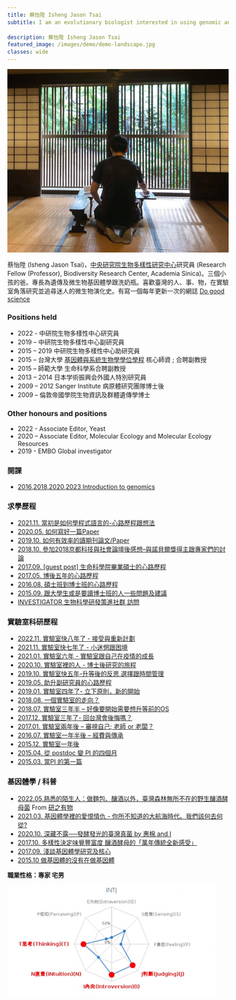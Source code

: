 ```yaml
---
title: 蔡怡陞 Isheng Jason Tsai
subtitle: I am an evolutionary biologist interested in using genomic and bioinformatic tools to study how pathogenic microorganisms – especially eukaryotic pathogens – adapt to the unique environment of their hosts.

description: 蔡怡陞 Isheng Jason Tsai
featured_image: /images/demo/demo-landscape.jpg
classes: wide 
---
```


![](/images/pi/2018SMBE-768x635.png)



蔡怡陞 (Isheng Jason Tsai)，[中央研究院生物多樣性研究中心](https://www.biodiv.tw/)研究員 (Research Fellow (Professor),  Biodiversity Research Center,  Academia  Sinica)。三個小孩的爸。專長為遺傳及微生物基因體學跟洗奶瓶。喜歡臺灣的人、事、物，在實驗室角落研究並追尋迷人的微生物演化史。有寫一個每年更新一次的網誌 [Do good science](https://dogoodscience.biodiv.tw/)



### Positions held

* 2022 - 中研院生物多樣性中心研究員
* 2019 – 中研院生物多樣性中心副研究員
* 2015 – 2019 中研院生物多樣性中心助研究員
* 2015 – 台灣大學 [基因體與系統生物學學位學程](http://gsb.lifescience.ntu.edu.tw/) 核心師資 ; 合聘副教授
* 2015 – 師範大學 生命科學系合聘副教授
* 2013 – 2014 日本学術振興会外國人特別研究員
* 2009 – 2012 Sanger Institute 病原體研究團隊博士後
* 2009 – 倫敦帝國學院生物資訊及群體遺傳學博士


### Other honours and positions

* 2022 - Associate Editor, Yeast
* 2020 – Associate Editor, Molecular Ecology and Molecular Ecology Resources
* 2019 - EMBO Global investigator


### 開課

* [2016,2018,2020,2023  Introduction to genomics](https://introtogenomics.readthedocs.io/en/latest/)

### 求學歷程

* [2021.11. 當初是如何學程式語言的-心路歷程跟想法](https://dogoodscience.biodiv.tw/2021/11/18/howtocode/)
* [2020.05. 如何寫好一篇Paper](https://dogoodscience.biodiv.tw/2020/05/15/howtowriteapaper/)
* [2019.10. 如何有效率的讀期刊論文/Paper](https://dogoodscience.biodiv.tw/2019/08/21/howtoreadapaper/)
* [2018.10. 參加2018京都科技與社會論壇後感想–與諾貝爾獎得主跟專家們的討論](https://dogoodscience.biodiv.tw/2018/10/10/stsmeeting/)
* [2017.09. \[guest post\] 生命科學院畢業碩士的心路歷程](https://dogoodscience.biodiv.tw/2017/10/01/dangguestpost/)
* [2017.05. 博後五年的心路歷程](https://dogoodscience.biodiv.tw/2017/05/29/lifeofbeingapostdoc/)
* [2016.08.  碩士班到博士班的心路歷程](https://dogoodscience.biodiv.tw/2016/08/22/phdlife/)
* [2015.09. 跟大學生或是要讀博士班的人一些問題及建議](https://dogoodscience.biodiv.tw/2015/08/31/advicetostudents/)
* [INVESTIGATOR 生物科學研發策進社群 訪問](https://investigator.tw/1593/1593-2/)

### 實驗室科研歷程

* [2022.11.  實驗室快八年了 - 接受與重新計劃](https://dogoodscience.biodiv.tw/2022/09/24/pi8yearsnew/)
* [2021.11. 實驗室快七年了 - 小迷惘跟困境](https://dogoodscience.biodiv.tw/2021/11/11/pi7yearstruggle/)
* [2021.01. 實驗室六年 - 實驗室跟自己在疫情的成長](https://dogoodscience.biodiv.tw/2021/01/14/pi6yearwithcovid/)
* [2020.10. 實驗室裡的人 - 博士後研究的旅程](https://dogoodscience.biodiv.tw/2020/10/29/postdoc/)
* [2019.10. 實驗室快五年-升等後的反思,選擇跟時間管理](https://dogoodscience.biodiv.tw/2019/10/19/pi5year/)
* [2019.05. 助升副研究員的心路歷程](https://dogoodscience.biodiv.tw/2019/05/08/pitenured/)
* [2019.01. 實驗室四年了- 立下原則，新的開始](https://dogoodscience.biodiv.tw/2019/01/19/pi4year/)
* [2018.08. 一個實驗室的走向？](https://dogoodscience.biodiv.tw/2018/08/05/pidirection/)
* [2018.07. 實驗室三年半 – 好像要開始需要想升等前的OS](https://dogoodscience.biodiv.tw/2018/07/10/pi3yearandhalf/)
* [2017.12. 實驗室三年了- 回台灣會後悔嗎？](https://dogoodscience.biodiv.tw/2017/12/16/pi3year/)
* [2017.01. 實驗室兩年後 – 審視自己; 老師 or 老闆？](https://dogoodscience.biodiv.tw/2017/01/22/pi2year/)
* [2016.07.  實驗室一年半後 – 經費與傳承](https://dogoodscience.biodiv.tw/2016/07/18/pi1yearandhalf/)
* [2015.12.  實驗室一年後](https://dogoodscience.biodiv.tw/2015/12/28/pi1year/)
* [2015.04.  從 postdoc 變 PI 的四個月](https://dogoodscience.biodiv.tw/2015/04/26/pi4months/)
* [2015.03.  當PI 的第一篇](https://dogoodscience.biodiv.tw/2015/02/24/pilife1stday/)


### 基因體學 / 科普

* [2022.05.熟悉的陌生人：做麵包、釀酒以外，臺灣森林無所不在的野生釀酒酵母菌](https://research.sinica.edu.tw/saccharomyces-cerevisiae-biodiversity-taiwan/) From [研之有物](https://research.sinica.edu.tw/)
* [2021.03. 基因體學裡的愛恨情仇 - 你所不知道的大航海時代。我們該何去何從?](https://ishengtsai.blogspot.com/2021/03/blog-post.html)
* [2020.10. 深藏不露──發酵發光的臺灣真菌 by 惠棉 and I](https://www.biodiv.tw/zh_popscience-20210628102246)
* [2017.10. 多樣性決定味覺豐富度 釀酒酵母的「萬年傳統全新感受」](https://e-info.org.tw/node/208177)
* [2017.09. 淺談基因體學研究及核心](https://dogoodscience.biodiv.tw/2017/09/02/genomicscoreskills/)
* [2015.10  做基因體的沒有在做基因體](https://dogoodscience.biodiv.tw/2015/10/29/genomicstwistedintw/)



**職業性格：專家 宅男**

![](/images/pi/personalitytest.jpg)

